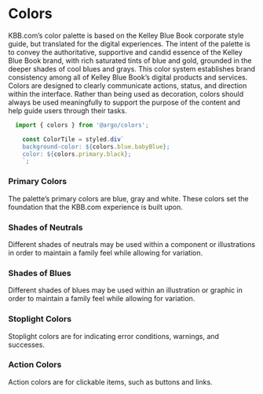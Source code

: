# Colors
KBB.com’s color palette is based on the Kelley Blue Book corporate style guide, but translated for the digital experiences.
The intent of the palette is to convey the authoritative, supportive and candid essence of the Kelley Blue Book brand, with rich saturated tints of blue and gold, grounded in the deeper shades of cool blues and grays. This color system establishes brand consistency among all of Kelley Blue Book’s digital products and services. Colors are designed to clearly communicate actions, status, and direction within the interface. Rather than being used as decoration, colors should always be used meaningfully to support the purpose of the content and help guide users through their tasks.

```javascript
  import { colors } from '@argo/colors';

    const ColorTile = styled.div`
    background-color: ${colors.blue.babyBlue};
    color: ${colors.primary.black};
    `;

```

### Primary Colors
The palette’s primary colors are blue, gray and white. These colors set the foundation that the KBB.com experience is built upon.

### Shades of Neutrals
Different shades of neutrals may be used within a component or illustrations in order to maintain a family feel while allowing for variation.

### Shades of Blues
Different shades of blues may be used within an illustration or graphic in order to maintain a family feel while allowing for variation.

### Stoplight Colors
Stoplight colors are for indicating error conditions, warnings, and successes.

### Action Colors
Action colors are for clickable items, such as buttons and links.


